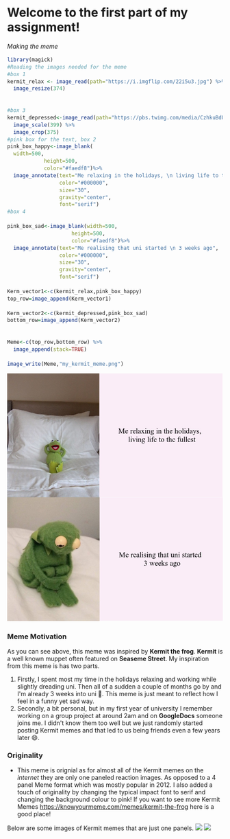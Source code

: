 # Welcome to the first part of my assignment!
_Making the meme_
```r
library(magick)
#Reading the images needed for the meme
#box 1
kermit_relax <- image_read(path="https://i.imgflip.com/22i5u3.jpg") %>%
  image_resize(374)


#box 3
kermit_depressed<-image_read(path="https://pbs.twimg.com/media/CzhkuBdUcAIO721?format=jpg&name=large") %>%
  image_scale(399) %>%
  image_crop(375)
#pink box for the text, box 2
pink_box_happy<-image_blank(
  width=500,
            height=500,
            color="#faedf8")%>%
  image_annotate(text="Me relaxing in the holidays, \n living life to the fullest",
                 color="#000000",
                 size="30",
                 gravity="center",
                 font="serif")
#box 4

pink_box_sad<-image_blank(width=500,
                     height=500,
                     color="#faedf8")%>%
  image_annotate(text="Me realising that uni started \n 3 weeks ago",
                 color="#000000",
                 size="30",
                 gravity="center",
                 font="serif")

Kerm_vector1<-c(kermit_relax,pink_box_happy)
top_row=image_append(Kerm_vector1)

Kerm_vector2<-c(kermit_depressed,pink_box_sad)
bottom_row=image_append(Kerm_vector2)


Meme<-c(top_row,bottom_row) %>%
  image_append(stack=TRUE)

image_write(Meme,"my_kermit_meme.png")
```
![](my_kermit_meme.png)
### Meme Motivation 
As you can see above, this meme was inspired by **Kermit the frog**. **Kermit** is a well known muppet often featured on **Seaseme Street**. My inspiration from this meme is has two parts.
1. Firstly, I spent most my time in the holidays relaxing and working while slightly dreading uni. Then all of a sudden a couple of months go by and I'm already 3 weeks into uni 🤡. 
  This meme is just meant to reflect how I feel in a funny yet sad way.
2. Secondly, a bit personal, but in my first year of university I remember working on a group project at around 2am and on **GoogleDocs** someone joins me. I didn't know them too well but we just randomly started
 posting Kermit memes and that led to us being friends even a few years later 😄.
 
### Originality 
* This meme is orignial as for almost all of the Kermit memes on the _internet_ they are only one paneled reaction images. As opposed to a 4 panel Meme format which was mostly popular in 2012.
I also added a touch of originality by changing the typical impact font to serif and changing the background colour to pink!
If you want to see more Kermit Memes https://knowyourmeme.com/memes/kermit-the-frog here is a good place!

Below are some images of Kermit memes that are just one panels.
![](https://i.kym-cdn.com/photos/images/original/002/058/561/7e6)
![](https://cdn.kapwing.com/final_5d25160b9acc8700137c615c_995246.jpg)
